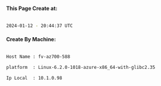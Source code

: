 
   
#### This Page Create at:

```bash

2024-01-12 - 20:44:37 UTC

```

#### Create By Machine:

```bash

Host Name : fv-az700-588

platform  : Linux-6.2.0-1018-azure-x86_64-with-glibc2.35

Ip Local  : 10.1.0.98

```


